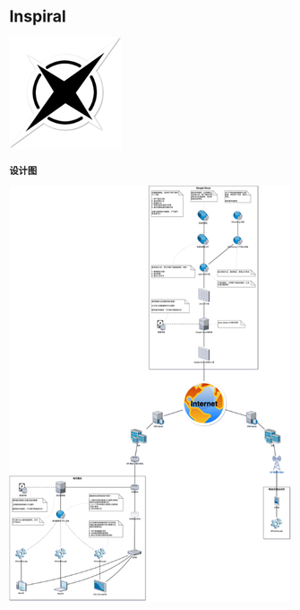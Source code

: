 # Inspiral

<img src="./Logo/All.png" alt="logo" width="200" height="200" />

### 设计图



![1. 网络部署](diagrams/1.网络部署.png)
